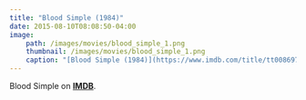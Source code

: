 ```yaml
---
title: "Blood Simple (1984)"
date: 2015-08-10T08:08:50-04:00
image:
    path: /images/movies/blood_simple_1.png
    thumbnail: /images/movies/blood_simple_1.png
    caption: "[Blood Simple (1984)](https://www.imdb.com/title/tt0086979/)"
---
```


Blood Simple on [**IMDB**](https://www.imdb.com/title/tt0086979/).

